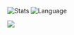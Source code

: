 ![Stats](https://github-readme-stats.vercel.app/api?username=AlbertHambardzumyan&show_icons=true&count_private=true&hide_title=true)
![Language](https://github-readme-stats.vercel.app/api/top-langs?username=AlbertHambardzumyan&hide=CSS,HTML,M&hide_title=true&layout=compact)

![](https://komarev.com/ghpvc/?username=AlbertHambardzumyan)
